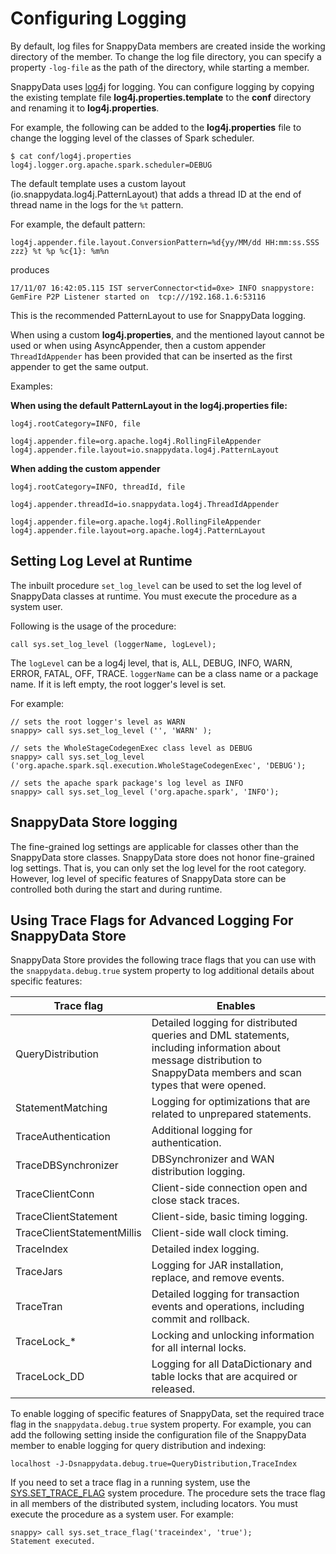 # Configuring Logging

By default, log files for SnappyData members are created inside the working directory of the member. To change the log file directory, you can specify a property `-log-file` as the path of the directory, while starting a member. 

SnappyData uses [log4j](http://logging.apache.org/log4j/) for logging.
You can configure logging by copying the existing template file **log4j.properties.template** to the **conf** directory and renaming it to **log4j.properties**.

For example, the following can be added to the **log4j.properties** file to change the logging level of the classes of Spark scheduler.

```pre
$ cat conf/log4j.properties 
log4j.logger.org.apache.spark.scheduler=DEBUG
```

The default template uses a custom layout (io.snappydata.log4j.PatternLayout) that adds a thread ID at the end of thread name in the logs for the `%t` pattern.

For example, the default pattern:

```
log4j.appender.file.layout.ConversionPattern=%d{yy/MM/dd HH:mm:ss.SSS zzz} %t %p %c{1}: %m%n
``` 

produces

```
17/11/07 16:42:05.115 IST serverConnector<tid=0xe> INFO snappystore: GemFire P2P Listener started on  tcp:///192.168.1.6:53116
```

This is the recommended PatternLayout to use for SnappyData logging. 

When using a custom **log4j.properties**, and the mentioned layout cannot be used or when using AsyncAppender, then a custom appender `ThreadIdAppender` has been provided that can be inserted as the first appender to get the same output.

<Heading3>Examples:</Heading3>

**When using the default PatternLayout in the log4j.properties file:**

```
log4j.rootCategory=INFO, file

log4j.appender.file=org.apache.log4j.RollingFileAppender
log4j.appender.file.layout=io.snappydata.log4j.PatternLayout
```

**When adding the custom appender**

```
log4j.rootCategory=INFO, threadId, file

log4j.appender.threadId=io.snappydata.log4j.ThreadIdAppender

log4j.appender.file=org.apache.log4j.RollingFileAppender
log4j.appender.file.layout=org.apache.log4j.PatternLayout
```

## Setting Log Level at Runtime

The inbuilt procedure `set_log_level` can be used to set the log level of SnappyData classes at runtime. You must execute the procedure as a system user. 

Following is the usage of the procedure: 
```pre
call sys.set_log_level (loggerName, logLevel);
```
 
The `logLevel` can be a log4j level, that is, ALL, DEBUG, INFO, WARN, ERROR, FATAL, OFF, TRACE. `loggerName` can be a class name or a package name. If it is left empty, the root logger's level is set.

For example:
```pre
// sets the root logger's level as WARN
snappy> call sys.set_log_level ('', 'WARN' );

// sets the WholeStageCodegenExec class level as DEBUG
snappy> call sys.set_log_level ('org.apache.spark.sql.execution.WholeStageCodegenExec', 'DEBUG');

// sets the apache spark package's log level as INFO
snappy> call sys.set_log_level ('org.apache.spark', 'INFO');
```

## SnappyData Store logging

The fine-grained log settings are applicable for classes other than the SnappyData store classes. SnappyData store does not honor fine-grained log settings. That is, you can only set the log level for the root category. However, log level of specific features of SnappyData store can be controlled both during the start and during runtime.

## Using Trace Flags for Advanced Logging For SnappyData Store

<a id="trace-flag"></a>
SnappyData Store provides the following trace flags that you can use with the `snappydata.debug.true` system property to log additional details about specific features:

| Trace flag                 | Enables        |
|----------------------------|-----------------------------------------------------|
| QueryDistribution          | Detailed logging for distributed queries and DML statements, including information about message distribution to SnappyData members and scan types that were opened. |
| StatementMatching          | Logging for optimizations that are related to unprepared statements.             |
| TraceAuthentication        | Additional logging for authentication.|
| TraceDBSynchronizer        | DBSynchronizer and WAN distribution logging.       |
| TraceClientConn            | Client-side connection open and close stack traces.                      |
| TraceClientStatement       | Client-side, basic timing logging.			|
| TraceClientStatementMillis | Client-side wall clock timing.                            |
| TraceIndex                 | Detailed index logging.|
| TraceJars                  | Logging for JAR installation, replace, and remove events.|
| TraceTran                  | Detailed logging for transaction events and operations, including commit and rollback.                                                                               |
| TraceLock\_\*              | Locking and unlocking information for all internal locks.|
| TraceLock\_DD              | Logging for all DataDictionary and table locks that are acquired or released.|

To enable logging of specific features of SnappyData, set the required trace flag in the `snappydata.debug.true` system property. For example, you can add the following setting inside the configuration file of the SnappyData member to enable logging for query distribution and indexing:

``` pre
localhost -J-Dsnappydata.debug.true=QueryDistribution,TraceIndex
```

If you need to set a trace flag in a running system, use the [SYS.SET_TRACE_FLAG](../reference/inbuilt_system_procedures/set-trace-flag.md) system procedure. The procedure sets the trace flag in all members of the distributed system, including locators. You must execute the procedure as a system user. For example:

``` pre
snappy> call sys.set_trace_flag('traceindex', 'true');
Statement executed.
```


